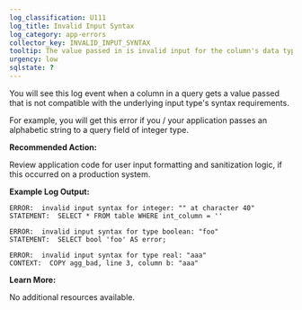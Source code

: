 ```yaml
---
log_classification: U111
log_title: Invalid Input Syntax
log_category: app-errors
collector_key: INVALID_INPUT_SYNTAX
tooltip: The value passed in is invalid input for the column's data type
urgency: low
sqlstate: ?
---
```


You will see this log event when a column in a query gets a value passed that is
not compatible with the underlying input type's syntax requirements.

For example, you will get this error if you / your application passes an
alphabetic string to a query field of integer type.

**Recommended Action:**

Review application code for user input formatting and sanitization logic, if this
occurred on a production system.

**Example Log Output:**

```
ERROR:  invalid input syntax for integer: "" at character 40"
STATEMENT:  SELECT * FROM table WHERE int_column = ''

ERROR:  invalid input syntax for type boolean: "foo"
STATEMENT:  SELECT bool 'foo' AS error;

ERROR:  invalid input syntax for type real: "aaa"
CONTEXT:  COPY agg_bad, line 3, column b: "aaa"
```

**Learn More:**

No additional resources available.
